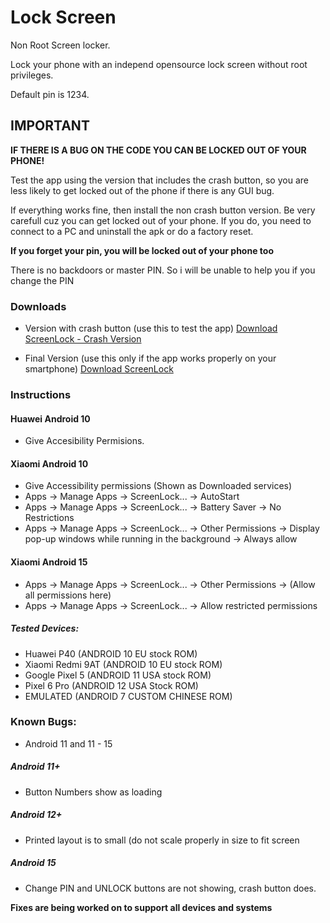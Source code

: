 # Lock Screen
Non Root Screen locker.  
  

Lock your phone with an independ opensource lock screen without root privileges.  
  

Default pin is 1234. 
  

## IMPORTANT  
**IF THERE IS A BUG ON THE CODE YOU CAN BE LOCKED OUT OF YOUR PHONE!** 

Test the app using the version that includes the crash button, so you are less likely to get locked out of the phone if there is any GUI bug.  
  
If everything works fine, then install the non crash button version. Be very carefull cuz you can get locked out of your phone. If you do, you need to connect to a PC and uninstall the apk or do a factory reset.
  
**If you forget your pin, you will be locked out of your phone too**  
  
There is no backdoors or master PIN. So i will be unable to help you if you change the PIN

### Downloads
- Version with crash button (use this to test the app)
[Download ScreenLock - Crash Version](https://github.com/StringManolo/LockScreen/raw/refs/heads/main/app/build/output/ScreenLockCrashVersion.apk) 

- Final Version (use this only if the app works properly on your smartphone)
[Download ScreenLock](https://github.com/StringManolo/LockScreen/raw/refs/heads/main/app/build/output/ScreenLock.apk)
### Instructions

#### Huawei Android 10
- Give Accesibility Permisions.

#### Xiaomi Android 10
- Give Accessibility permissions (Shown as Downloaded services)
- Apps -> Manage Apps -> ScreenLock... -> AutoStart
- Apps -> Manage Apps -> ScreenLock... -> Battery Saver -> No Restrictions
- Apps -> Manage Apps -> ScreenLock... -> Other Permissions -> Display pop-up windows while running in the background -> Always allow

#### Xiaomi Android 15
- Apps -> Manage Apps -> ScreenLock... -> Other Permissions -> (Allow all permissions here)
- Apps -> Manage Apps -> ScreenLock... -> Allow restricted permissions

##### Tested Devices:
- Huawei P40 (ANDROID 10 EU stock ROM) 
- Xiaomi Redmi 9AT (ANDROID 10 EU stock ROM) 
- Google Pixel 5 (ANDROID 11 USA stock ROM)
- Pixel 6 Pro (ANDROID 12 USA Stock ROM)
- EMULATED (ANDROID 7 CUSTOM CHINESE ROM) 

### Known Bugs:
- Android 11 and 11 - 15
##### Android 11+
- Button Numbers show as loading

##### Android 12+
- Printed layout is to small (do not scale properly in size to fit screen

##### Android 15
- Change PIN and UNLOCK buttons are not showing, crash button does.

**Fixes are being worked on to support all devices and systems**


